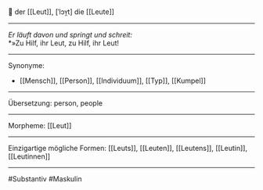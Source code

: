 🔵 der [[Leut]], [ˈlɔʏ̯t]
die [[Leute]]


---
*Er läuft davon und springt und schreit:*  
*»Zu Hilf, ihr Leut, zu Hilf, ihr Leut!

---
Synonyme:
- [[Mensch]], [[Person]], [[Individuum]], [[Typ]], [[Kumpel]]

---
Übersetzung: person, people

---
Morpheme:
[[Leut]]

---
Einzigartige mögliche Formen: [[Leuts]], [[Leuten]], [[Leutens]], [[Leutin]], [[Leutinnen]]

---
#Substantiv #Maskulin